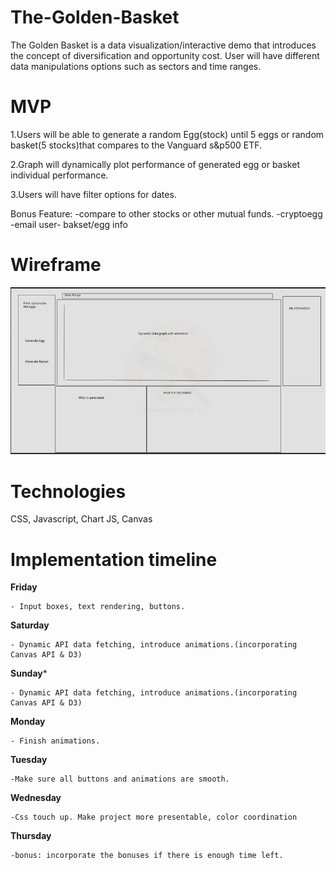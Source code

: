 # The-Golden-Basket

The Golden Basket is a data visualization/interactive demo that introduces
the concept of diversification and opportunity cost. User will have different
data manipulations options such as sectors and time ranges.

# MVP 
1.Users will be able to generate a random Egg(stock) until 5 eggs
    or random basket(5 stocks)that compares to the Vanguard s&p500 ETF.

2.Graph will dynamically plot performance of generated egg or basket individual performance.
    
3.Users will have filter options for dates.

Bonus Feature: 
    -compare to other stocks or other mutual funds.
    -cryptoegg
    -email user- bakset/egg info

# Wireframe
<img src="assets/images/wire_frame.png" width=1000>


# Technologies
CSS, Javascript, Chart JS, Canvas

# Implementation timeline

**Friday** 

    - Input boxes, text rendering, buttons.

**Saturday**

    - Dynamic API data fetching, introduce animations.(incorporating Canvas API & D3)

**Sunday***

    - Dynamic API data fetching, introduce animations.(incorporating Canvas API & D3)

**Monday**

    - Finish animations.

**Tuesday**

    -Make sure all buttons and animations are smooth.

**Wednesday**

    -Css touch up. Make project more presentable, color coordination

**Thursday**

    -bonus: incorporate the bonuses if there is enough time left.
